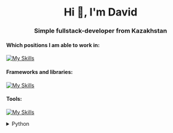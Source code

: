 <h1 align="center">Hi 👋, I'm David</h1>
<h3 align="center">Simple fullstack-developer from Kazakhstan</h3>

#### Which positions I am able to work in:
[![My Skills](https://skillicons.dev/icons?i=python,js,html,css,blender,azure,cs,postgres,unity)](https://skillicons.dev)

#### Frameworks and libraries:
[![My Skills](https://skillicons.dev/icons?i=bots,discordjs,django,fastapi,flask,qt)](https://skillicons.dev)

#### Tools:
[![My Skills](https://skillicons.dev/icons?i=bash,docker,git,github,nginx)](https://skillicons.dev)

<details>
  <summary>Python</summary>  

  ## FrameWorks:
  ### AI:
  ![TensorFlow](https://img.shields.io/badge/TensorFlow-blue?style=for-the-badge&logo=TensorFlow&logoColor=000000&color=ffffff)
  ![Scikit-learn](https://img.shields.io/badge/ScikitLearn-blue?style=for-the-badge&logo=Scikit-learn&logoColor=000000&color=ffffff)
  ![PyTorch](https://img.shields.io/badge/PyTorch-blue?style=for-the-badge&logo=PyTorch&logoColor=000000&color=ffffff)
  ![Numpy](https://img.shields.io/badge/Numpy-blue?style=for-the-badge&logo=Numpy&logoColor=000000&color=ffffff)
  ![Pandas](https://img.shields.io/badge/Pandas-blue?style=for-the-badge&logo=Pandas&logoColor=000000&color=ffffff)

  ### Bots
  ![Aiogram](https://img.shields.io/badge/Aiogram-blue?style=for-the-badge&logo=Telegram&logoColor=000000&color=ffffff)
  ![Telebot](https://img.shields.io/badge/Telebot-blue?style=for-the-badge&logo=Telegram&logoColor=000000&color=ffffff)
  ![Yowsup](https://img.shields.io/badge/yowsup-blue?style=for-the-badge&logo=Whatsapp&logoColor=000000&color=ffffff)
  ![Discord.py](https://img.shields.io/badge/discord.py-blue?style=for-the-badge&logo=Discord&logoColor=000000&color=ffffff)

  ### Sites
  ![FastApi](https://img.shields.io/badge/FastApi-blue?style=for-the-badge&logo=FastAPI&logoColor=000000&color=ffffff)
  ![Django](https://img.shields.io/badge/Django-blue?style=for-the-badge&logo=Django&logoColor=000000&color=ffffff)
  ![Flask](https://img.shields.io/badge/Flask-blue?style=for-the-badge&logo=Flask&logoColor=000000&color=ffffff)
  
  ### Other
  ![Kivy](https://img.shields.io/badge/Kivy-blue?style=for-the-badge&logo=Android&logoColor=000000&color=%23ffffff)
  ![Pyqt5](https://img.shields.io/badge/PyQt-blue?style=for-the-badge&logo=Qt&logoColor=000000&color=ffffff)
  
</details>

